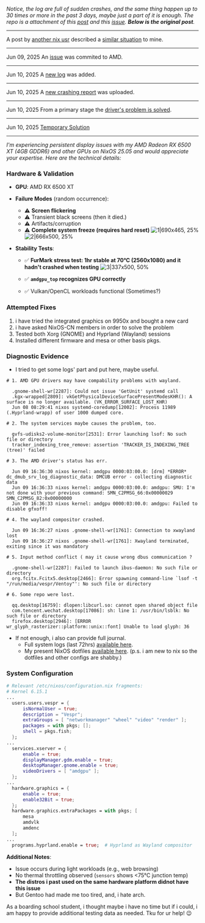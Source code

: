 _Notice, the log are full of sudden crashes, and the same thing happen up to 30 times or more in the past 3 days, maybe just a part of it is enough.
The repo is a attachment of this [post](https://discourse.nixos.org/t/randomly-flickering-freezing-darken-on-amd-gpu/65416) and this [issue](https://gitlab.freedesktop.org/drm/amd/-/issues/4308). **Below is the original post**._

---

A post by [another nix usr](https://discourse.nixos.org/u/phaeseeKe5Ee/summary) described a [similar situation](https://discourse.nixos.org/t/failed-to-autologin-to-dwm-xserver-when-upgrade-from-24-11-to-25-05/65344) to mine.

---

Jun 09, 2025
An [issue](https://gitlab.freedesktop.org/drm/amd/-/issues/4308) was commited to AMD.

---

Jun 10, 2025
A [new log](https://github.com/Nyxvectar/nix_amdgpu_freeze/blob/main/driverLoad.log) was added.

---

Jun 10, 2025
A [new crashing report](https://gitlab.freedesktop.org/drm/amd/-/issues/4308#note_2951589) was uploaded.

---

Jun 10, 2025
From a primary stage the [driver's problem is solved](https://gitlab.freedesktop.org/drm/amd/-/issues/4308#note_2951589).

---

Jun 10, 2025 [Temporary Solution](https://discourse.nixos.org/t/randomly-flickering-freezing-darken-on-amd-gpu/65416/3?u=nyxvectar)

---

*I'm experiencing persistent display issues with my AMD Radeon RX 6500 XT (4GB GDDR6) and other GPUs on NixOS 25.05 and would appreciate your expertise. Here are the technical details:*

### Hardware & Validation
- **GPU**: AMD RX 6500 XT
- **Failure Modes** (random occurrence):
  - ⚠️ **Screen flickering**
  - ⚠️ Transient black screens (then it died.)
  - ⚠️ Artifacts/corruption
  - ⚠️ **Complete system freeze (requires hard reset)**
![1|690x465, 25%](upload://1Zb5C8QVUxyhTeMnCPL8RJja5z2.jpeg)
![2|666x500, 25%](upload://kUjB9ZWkgaOdDHvUk0XLPGbdvxK.jpeg)

- **Stability Tests**:
  - ✅ **FurMark stress test: 1hr stable at 70°C (2560x1080) and it hadn't crashed when testing**
![3|337x500, 50%](upload://sok8frfjE1aWDXjIRSpFJnQq1TX.jpeg)
  - ✅ **`amdgpu_top` recognizes GPU correctly**

  - ✅ Vulkan/OpenCL workloads functional (Sometimes?)

### Attempted Fixes
1. i have tried the integrated graphics on 9950x and bought a new card
2. i have asked NixOS-CN members in order to solve the problem
3. Tested both Xorg (GNOME) and Hyprland (Wayland) sessions
4. Installed different firmware and mesa or other basis pkgs.

### Diagnostic Evidence
- I tried to get some logs' part and put here, maybe useful.
```
# 1. AMD GPU drivers may have compability problems with wayland.

  .gnome-shell-wr[2287]: Could not issue 'GetUnit' systemd call
  .kgx-wrapped[2809]: vkGetPhysicalDeviceSurfacePresentModesKHR(): A surface is no longer available. (VK_ERROR_SURFACE_LOST_KHR)
  Jun 08 08:29:41 nixos systemd-coredump[12002]: Process 11989 (.Hyprland-wrapp) of user 1000 dumped core.

# 2. The system services maybe causes the problem, too.

  gvfs-udisks2-volume-monitor[2531]: Error launching lsof: No such file or directory
  tracker_indexing_tree_remove: assertion 'TRACKER_IS_INDEXING_TREE (tree)' failed

# 3. The AMD driver's status has err.

  Jun 09 16:36:30 nixos kernel: amdgpu 0000:03:00.0: [drm] *ERROR* dc_dmub_srv_log_diagnostic_data: DMCUB error - collecting diagnostic data
  Jun 09 16:36:33 nixos kernel: amdgpu 0000:03:00.0: amdgpu: SMU: I'm not done with your previous command: SMN_C2PMSG_66:0x00000029 SMN_C2PMSG_82:0x00000000
  Jun 09 16:36:33 nixos kernel: amdgpu 0000:03:00.0: amdgpu: Failed to disable gfxoff!

# 4. The wayland compositor crashed.

  Jun 09 16:36:27 nixos .gnome-shell-wr[1761]: Connection to xwayland lost
  Jun 09 16:36:27 nixos .gnome-shell-wr[1761]: Xwayland terminated, exiting since it was mandatory

# 5. Input method conflict ( may it cause wrong dbus communication ?

  .gnome-shell-wr[2287]: Failed to launch ibus-daemon: No such file or directory
  org.fcitx.Fcitx5.desktop[2466]: Error spawning command-line `lsof -t "/run/media/vespr/Ventoy"': No such file or directory

# 6. Some repo were lost.

  qq.desktop[16759]: dlopen:libcurl.so: cannot open shared object file
  com.tencent.wechat.desktop[17086]: sh: line 1: /usr/bin/lsblk: No such file or directory
  firefox.desktop[2946]: [ERROR wr_glyph_rasterizer::platform::unix::font] Unable to load glyph: 36

```

- If not enough, i also can provide full journal.
  - Full system logs (last 72hrs) [available here](https://github.com/Nyxvectar/nix_amdgpu_freeze).
  - My present NixOS dotfiles [available here](https://github.com/Nyxvectar/dotfiles).
  (p.s. i am new to nix so the dotfiles and other configs are shabby.)

### System Configuration
```nix
# Relevant /etc/nixos/configuration.nix fragments:
# Kernel 6.15.1
...
  users.users.vespr = {
      isNormalUser = true;
      description = "Vespr";
      extraGroups = [ "networkmanager" "wheel" "video" "render" ];
      packages = with pkgs; [];
      shell = pkgs.fish;
  };
...
  services.xserver = {
      enable = true;
      displayManager.gdm.enable = true;
      desktopManager.gnome.enable = true;
      videoDrivers = [ "amdgpu" ];
  };
...
  hardware.graphics = {
      enable = true;
      enable32Bit = true;
  };
  hardware.graphics.extraPackages = with pkgs; [
      mesa
      amdvlk
      amdenc
  ];
...
  programs.hyprland.enable = true;  # Hyprland as Wayland compositor
```

**Additional Notes**:  
- Issue occurs during light workloads (e.g., web browsing)
- No thermal throttling observed (`sensors` shows <75°C junction temp)
- **The distros i past used on the same hardware platform didnot have this issue**
- But Gentoo had made me too tired, and, i hate arch.

As a boarding school student, i thought maybe i have no time but if i could, i am happy to provide additional testing data as needed. Tku for ur help! :wink:
